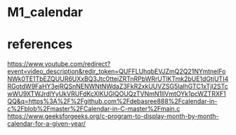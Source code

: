 # M1_calendar
# references
https://www.youtube.com/redirect?event=video_description&redir_token=QUFFLUhqbEVJZmQ2Q21NYmtnelFoNWk0TE1TbEZQUUR6UXxBQ3Jtc0ttejZRTnRPbWRrUTlKTmk2bUE1dGtjUTI4RGotdW9FaHY3ejRQSnNENWNtNWdaZ3FkR2xkUUVZSG5IalhGTC1xTjI2STcwWU9XTWJrdlYyUkVRUFdKcXlKUGlQOUQzTVNmN1llVmtOYk1pcWZTRXF1QQ&q=https%3A%2F%2Fgithub.com%2Fdebasree888%2Fcalendar-in-c%2Fblob%2Fmaster%2FCalendar-in-C-master%2Fmain.c
https://www.geeksforgeeks.org/c-program-to-display-month-by-month-calendar-for-a-given-year/
